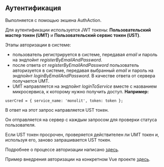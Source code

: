 ## Аутентификация

Выполняется с помощью экшена AuthAction.

Для аутентификации используется JWT токены: **Пользовательский мастер токен (UMT)** и **Пользовательский сервис токен (UST)**.

Этапы авторизации в системе:

- пользователь регистрируется в системе, передавая *email* и пароль на эндпойнт *registerByEmailAndPassword*.
- после ответа от *registerByEmailAndPassword* пользователь авторизуется в системе, передавая выбранный *email* и пароль на эндпойнт *loginByEmailAndPassword*. В качестве ответа от сервера получается UMT.
- UMT направляется на эндпойнт *loginToService* вместе с названием микросервиса, к которому нужно получить доступ.
**Например:**
```
userCred = { service_name: 'monolit', token: token };
```
В ответ на этот запрос направляется UST токен.

Он отправляется на сервер с каждым запросом для проверки статуса пользователя.

Если UST токен просрочен, проверяется действителен ли UMT токен и, используя его, заново запрашивается UST токен.

Подробнее о процессе авторизации написано [здесь](/server/autorization).

Пример внедрения авторизации на конкретном Vue проекте [здесь](/client/example_auth.md).
